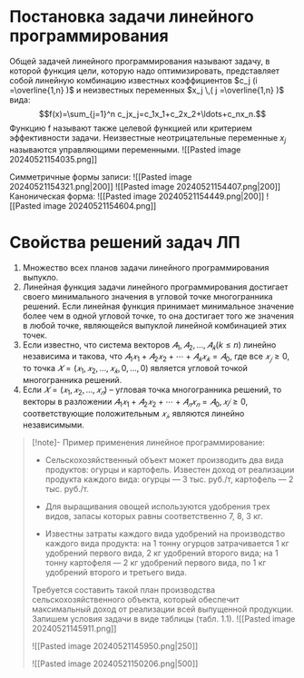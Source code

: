 # Постановка задачи линейного программирования


Общей задачей линейного программирования называют задачу, в которой функция цели, которую надо оптимизировать, представляет собой линейную комбинацию известных коэффициентов $c_j (i =\overline{1,n} )$ и неизвестных переменных $x_j \,( j =\overline{1,n} )$ вида:
$$f(x)=\sum_{j=1}^n c_jx_j=c_1x_1+c_2x_2+\ldots+c_nx_n.$$
Функцию f называют также целевой функцией или критерием эффективности задачи. Неизвестные неотрицательные переменные $x_j$ называются управляющими переменными.
![[Pasted image 20240521154035.png]]

Симметричные формы записи:
![[Pasted image 20240521154321.png|200]]
![[Pasted image 20240521154407.png|200]]
Каноническая форма:
![[Pasted image 20240521154449.png|200]]
![[Pasted image 20240521154604.png]]
# Свойства решений задач ЛП

1. Множество всех планов задачи линейного программирования выпукло.
2. Линейная функция задачи линейного программирования достигает своего минимального значения в угловой точке многогранника решений. Если линейная функция принимает минимальное значение более чем в одной угловой точке, то она достигает того же значения в любой точке, являющейся выпуклой линейной комбинацией этих точек.
3. Если известно, что система векторов $𝐴_1 , 𝐴_2, … , 𝐴_𝑘 (k \leq n)$ линейно независима и такова, что $𝐴_1 𝑥_1 + 𝐴_2𝑥_2 + ⋯ + 𝐴_𝑘 𝑥_𝑘 = 𝐴_0$, где все $𝑥_𝑗 \geq 0$, то точка $𝑋 = (𝑥_1, 𝑥_2, … , 𝑥_𝑘, 0 , … ,0)$ является угловой точкой многогранника решений.
4. Если $𝑋 = (𝑥_1, 𝑥_2, … , 𝑥_𝑛)$ – угловая точка многогранника решений, то векторы в разложении $𝐴_1 𝑥_1 + 𝐴_2𝑥_2 + ⋯ + 𝐴_𝑛 𝑥_𝑛 = 𝐴_0, 𝑥𝑗 \geq 0$, соответствующие положительным $𝑥_𝑖$, являются линейно независимыми.

> [!note]- Пример применения линейное программирование:
> - Сельскохозяйственный объект может производить два вида продуктов: огурцы и картофель. Известен доход от реализации продукта каждого вида: огурцы — 3 тыс. руб./т, картофель — 2 тыс. руб./т. 
> 
> - Для выращивания овощей используются удобрения трех видов, запасы которых равны соответственно 7, 8, 3 кг.
> - Известны затраты каждого вида удобрений на производство каждого вида продукта: на 1 тонну огурцов затрачивается 1 кг удобрений первого вида, 2 кг удобрений второго вида; на 1 тонну картофеля — 2 кг удобрений первого вида, по 1 кг удобрений второго и третьего вида. 
> 
> Требуется составить такой план производства сельскохозяйственного объекта, который обеспечит максимальный доход от реализации всей выпущенной продукции. Запишем условия задачи в виде таблицы (табл. 1.1).
> ![[Pasted image 20240521145911.png]]
> 
> ![[Pasted image 20240521145950.png|250]]
> 
> ![[Pasted image 20240521150206.png|500]]
> 